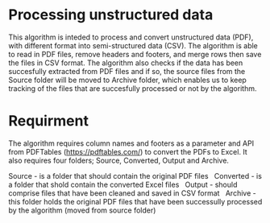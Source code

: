 # Processing unstructured data

This algorithm is inteded to process and convert unstructured data (PDF), with different format into semi-structured data (CSV). The algorithm is able to read in PDF files, remove headers and footers, and merge rows then save the files in CSV format. The algorithm also checks if the data has been succesfully extracted from PDF files and if so, the source files from the Source folder will be moved to Archive folder, which enables us to keep tracking of the files that are succesfully processed or not by the algorithm. 

# Requirment

The algorithm requires column names and footers as a parameter and API from PDFTables (https://pdftables.com/) to convert the PDFs to Excel. It also requires four folders; Source, Converted, Output and Archive.


Source - is a folder that should contain the original PDF files &nbsp;
Converted - is a folder that shold contain the converted Excel files &nbsp;
Output - should comprise files that have been cleaned and saved in CSV format &nbsp;
Archive - this folder holds the original PDF files that have been successully processed by the algorithm (moved from source folder) &nbsp;




